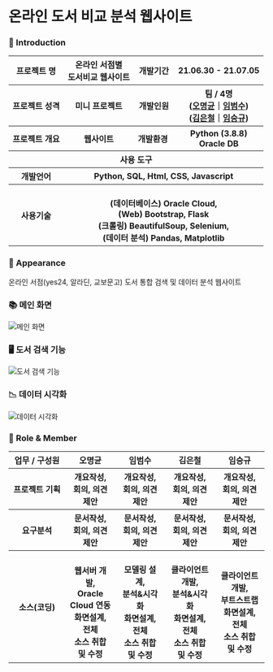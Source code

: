 # 온라인 도서 비교 분석 웹사이트



### 👋 Introduction

<table>
    <tr>
        <th>프로젝트 명 </th>
        <th>온라인 서점별 <br>도서비교 웹사이트</th>
        <th>개발기간</th>
        <th>21.06.30 - 21.07.05</th>
    </tr>
    <tr>
        <th>프로젝트 성격</th>
        <th>미니 프로젝트</th>
        <th>개발인원</th>
        <th>팀 / 4명<br>
          (<a href="https://github.com/ropering">오명균</a>｜<a href="https://github.com/BeomSu-Lim">임범수</a>) <br>
          (<a href="https://ad4613.tistory.com/">김은철</a>｜<a href="https://github.com/sir8080">임승규</a>)
      </th>
    </tr>
      <tr>
        <th>프로젝트 개요</th>
        <th>웹사이트</th>
        <th>개발환경&nbsp;</th>
        <th>Python (3.8.8)  <br> Oracle DB </th>
    </tr>
    <tr>
        <th colspan="5">사용 도구</th>
    </tr>  
    <tr>
        <th>개발언어</th>
        <th colspan="3">Python, SQL, Html, CSS, Javascript</th>
    </tr>
    <tr>
        <th>사용기술</th>
        <th colspan="3">
            <br> (데이터베이스) Oracle Cloud,  
            <br> (Web) Bootstrap, Flask
            <br> (크롤링) BeautifulSoup, Selenium, 
            <br> (데이터 분석) Pandas, Matplotlib
        </th>
    </tr>
</table>

### 📼 Appearance
온라인 서점(yes24, 알라딘, 교보문고) 도서 통합 검색 및 데이터 분석 웹사이트


 ### 📚 메인 화면
 ![메인 화면](https://user-images.githubusercontent.com/55887059/92356035-6b51ec80-f120-11ea-930f-4e4cca60e9eb.gif)
 ### 🖥️ 도서 검색 기능
 ![도서 검색 기능](https://user-images.githubusercontent.com/55887059/92356128-87558e00-f120-11ea-81c0-2698609784c2.gif)
 ### 📉 데이터 시각화
![데이터 시각화](https://user-images.githubusercontent.com/55887059/92356183-a2c09900-f120-11ea-89f1-92d97a928bac.gif)


### 📑 Role & Member


<table>
    <tr>
        <th width="16%">업무 / 구성원</th>
        <th width="14%">오명균</th>
        <th width="14%">임범수</th>        
        <th width="14%">김은철</th>        
        <th width="14%">임승규</th>        
    </tr>
    <tr>
        <th>프로젝트 기획</th>
        <th>개요작성, 회의, 의견제안</th>
        <th>개요작성, 회의, 의견제안</th>
        <th>개요작성, 회의, 의견제안</th>
        <th>개요작성, 회의, 의견제안</th>
    </tr>
    <tr>
        <th>요구분석</th>
        <th>문서작성, 회의, 의견제안</th>
        <th>문서작성, 회의, 의견제안</th>
        <th>문서작성, 회의, 의견제안</th>
        <th>문서작성, 회의, 의견제안</th>
    </tr>
        <th>소스(코딩)</th>
        <th>
            <br>웹서버 개발, 
            <br>Oracle Cloud 연동
            <br>화면설계, 전체
            <br>소스 취합 및 수정
        </th>
        <th>
            <br>모델링 설계,
            <br>분석&시각화    
            <br>화면설계, 전체
            <br>소스 취합 및 수정
        </th>
        <th>
            <br>클라이언트 개발,
            <br>분석&시각화    
            <br>화면설계, 전체
            <br>소스 취합 및 수정
        </th>
        <th>
            <br>클라이언트 개발,
            <br>부트스트랩  
            <br>화면설계, 전체
            <br>소스 취합 및 수정
        </th>
    </tr>
</table>



